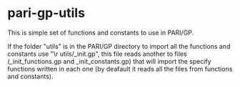 # pari-gp-utils
This is simple set of functions and constants to use in PARI/GP.


If the folder "utils" is in the PARI/GP directory to import all the functions and constants use "\r utils/_init.gp", this file reads another to files (_init_functions.gp and _init_constants.gp) that will import the specify functions written in each one (by deafault it reads all the files from functions and constants).
